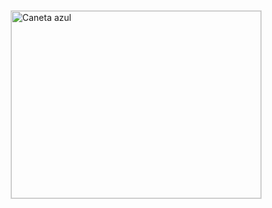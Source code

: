 <!-- Slide Markdown com container <div> -->
<div style="width: 400px; height: 300px; overflow: hidden; border: 1px solid #ddd;">
  <img
    src="https://upload.wikimedia.org/wikipedia/pt/9/90/Manoel_Gomes_-_2020_-_Caneta_Azul.jpg."  
    alt="Caneta azul"
    style="width: 100%; height: 100%; object-fit: cover;"
  />
</div>
